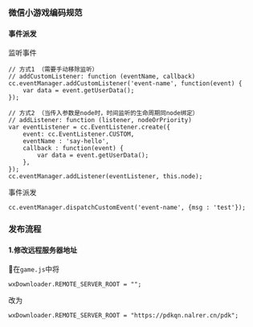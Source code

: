 ### 微信小游戏编码规范

#### 事件派发

监听事件

~~~
// 方式1 （需要手动移除监听）
// addCustomListener: function (eventName, callback)
cc.eventManager.addCustomListener('event-name', function(event) {
	var data = event.getUserData();
});

// 方式2 （当传入参数是node时，时间监听的生命周期同node绑定）
// addListener: function (listener, nodeOrPriority)
var eventListener = cc.EventListener.create({
    event: cc.EventListener.CUSTOM,
    eventName : 'say-hello',
    callback : function(event) {
    	var data = event.getUserData();
    },
});
cc.eventManager.addListener(eventListener, this.node);
~~~

事件派发

~~~
cc.eventManager.dispatchCustomEvent('event-name', {msg : 'test'});
~~~


### 发布流程

#### 1.修改远程服务器地址

在`game.js`中将

    wxDownloader.REMOTE_SERVER_ROOT = "";
改为

    wxDownloader.REMOTE_SERVER_ROOT = "https://pdkqn.nalrer.cn/pdk";